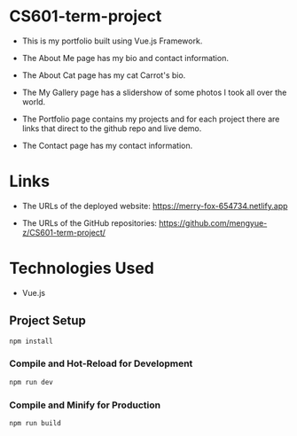 # CS601-term-project

* This is my portfolio built using Vue.js Framework.

* The About Me page has my bio and contact information. 
* The About Cat page has my cat Carrot's bio.
* The My Gallery page has a slidershow of some photos I took all over the world.
* The Portfolio page contains my projects and for each project there are links that direct to the github repo and live demo.
* The Contact page has my contact information. 

# Links

* The URLs of the deployed website: https://merry-fox-654734.netlify.app

* The URLs of the GitHub repositories: https://github.com/mengyue-z/CS601-term-project/

# Technologies Used

* Vue.js

## Project Setup

```sh
npm install
```

### Compile and Hot-Reload for Development

```sh
npm run dev
```

### Compile and Minify for Production

```sh
npm run build
```
